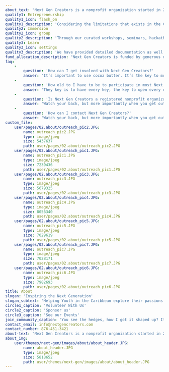 ```yaml
---
about_text: "Next Gen Creators is a nonprofit organization started in 2015 to help provide a platform from aspiring and existing developers in the Caribbean to showcase their skills and create solutions to the world’s biggest problems.  \r\n<br>\r\n<br>\r\nThe organization eventually evolved to help young entrepreneurs and techies across the Caribbean and Latin America to innovate, collaborate and learn through a series of specially curated events and programs.  \r\n<br>\r\n<br>\r\nNext Gen Creators is the organizer of Coders Of The Caribbean, Converge Summit and pitch partners for the Diamond Challenge in Jamaica."
quality1: Entrepreneurship
quality1_icon: flash_on
quality1_description: 'Considering the limitations that exists in the Caribbean’s start-up ecosystem our organization serves as a ‘feeder’ of entrepreneurial and tech talent into the space.'
quality2: Immersion
quality2_icon: group
quality2_description: 'Through our curated workshops, seminars, hackathons and conferences we inspire young entrepreneurs and developers to explore their skills and become full-time talents. Our team also works to introduce youth to coding.'
quality3: Learn
quality3_icon: settings
quality3_description: 'We have provided detailed documentation as well as specific code examples to help new users get started. We are also always open to feedback and can answer any questions a user may have about Materialize.'
fund_allocation_description: "Next Gen Creators is funded by generous donations from sponsors and our partners. 100% of all funds raised by the organization is used for project implementation.\r\n<br><br>\r\nIf you’d like to help our organization to inspire the next generation, Kindly consider donating to Next Gen Creators (contact our team for more info)."
faq:
    -
        question: 'How can I get involved with Next Gen Creators?'
        answer: 'It’s important to use cocoa butter. It’s the key to more success, why not live smooth? Why live rough? We don’t see them, we will never see them. I’m giving you cloth talk, cloth. Special cloth alert, cut from a special cloth. Every chance I get, I water the plants, Lion!'
    -
        question: 'How old to I have to be to participate in most Next Gen programs?'
        answer: 'They key is to have every key, the key to open every door. In life you have to take the trash out, if you have trash in your life, take it out, throw it away, get rid of it, major key. The ladies always say Khaled you smell good, I use no cologne. Cocoa butter is the key.'
    -
        question: 'Is Next Gen Creators a registered nonprofit organization?'
        answer: 'Watch your back, but more importantly when you get out the shower, dry your back, it’s a cold world out there. They will try to close the door on you, just open it. I told you all this before, when you have a swimming pool, do not use chlorine, use salt water, the healing, salt water is the healing. Hammock talk come soon.'
    -
        question: 'How can I contact Next Gen Creators?'
        answer: 'Watch your back, but more importantly when you get out the shower, dry your back, it’s a cold world out there. They will try to close the door on you, just open it. I told you all this before, when you have a swimming pool, do not use chlorine, use salt water, the healing, salt water is the healing. Hammock talk come soon.'
custom_file:
    user/pages/02.about/outreach_pic2.JPG:
        name: outreach_pic2.JPG
        type: image/jpeg
        size: 5437637
        path: user/pages/02.about/outreach_pic2.JPG
    user/pages/02.about/outreach_pic1.JPG:
        name: outreach_pic1.JPG
        type: image/jpeg
        size: 7239436
        path: user/pages/02.about/outreach_pic1.JPG
    user/pages/02.about/outreach_pic3.JPG:
        name: outreach_pic3.JPG
        type: image/jpeg
        size: 5679325
        path: user/pages/02.about/outreach_pic3.JPG
    user/pages/02.about/outreach_pic4.JPG:
        name: outreach_pic4.JPG
        type: image/jpeg
        size: 8056340
        path: user/pages/02.about/outreach_pic4.JPG
    user/pages/02.about/outreach_pic5.JPG:
        name: outreach_pic5.JPG
        type: image/jpeg
        size: 7029619
        path: user/pages/02.about/outreach_pic5.JPG
    user/pages/02.about/outreach_pic7.JPG:
        name: outreach_pic7.JPG
        type: image/jpeg
        size: 7028171
        path: user/pages/02.about/outreach_pic7.JPG
    user/pages/02.about/outreach_pic6.JPG:
        name: outreach_pic6.JPG
        type: image/jpeg
        size: 7982693
        path: user/pages/02.about/outreach_pic6.JPG
title: About
slogan: 'Inspiring the Next Generation'
slogan_subtext: 'Helping Youth in the Caribbean explore their passions as techies and entrepreneurs.'
circle1_caption: 'Volunteer With Us'
circle2_caption: 'Sponsor us'
circle3_caption: 'See our Events'
join_community_caption: 'You see the hedges, how I got it shaped up? It’s important to shape up your hedges, it’s like getting a haircut, stay fresh. Eliptical talk. Fan luv. Find peace, life is like a water fall, you’ve gotta flow.'
contact_email: info@nextgencreators.com
contact_number: 876-451-3421
about-text: "Next Gen Creators is a nonprofit organization started in 2015 to help provide a platform from aspiring and existing developers in the Caribbean to showcase their skills and create solutions to the world’s biggest problems.\r\n\r\nThe organization eventually evolved to help young entrepreneurs and techies across the Caribbean and Latin America to innovate, collaborate and learn through a series of specially curated events and programs. \r\n\r\nNext Gen Creators is the organizer of Coders Of The Caribbean, Converge Summit and pitch partners for the Diamond Challenge in Jamaica."
about_img:
    user/themes/next-gen/images/about/about_header.JPG:
        name: about_header.JPG
        type: image/jpeg
        size: 5818652
        path: user/themes/next-gen/images/about/about_header.JPG
---
```


